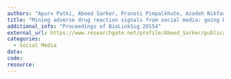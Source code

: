 ```yaml
---
authors: "Apurv Patki, Abeed Sarker, Pranoti Pimpalkhute, Azadeh Nikfarjam, Rachel Ginn, Karen O’Connor, Karen Smith, Graciela Gonzalez"
title: "Mining adverse drug reaction signals from social media: going beyond extraction"
additional_info: "Proceedings of BioLinkSig 20154"
external_url: https://www.researchgate.net/profile/Abeed_Sarker/publication/280446645_Mining_Adverse_Drug_Reaction_Signals_from_Social_Media_Going_Beyond_Extraction/links/55b567d408ae9289a08a6aeb/Mining-Adverse-Drug-Reaction-Signals-from-Social-Media-Going-Beyond-Extraction.pdf
categories:
  - Social Media 
data:
code:
resource:
---
```

